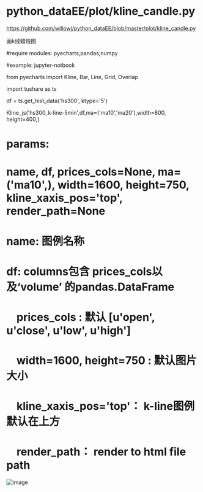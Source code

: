 # python_dataEE/plot/kline_candle.py
https://github.com/willowj/python_dataEE/blob/master/plot/kline_candle.py

画k线蜡烛图

#require modules: pyecharts,pandas,numpy

     
     
#example: jupyter-notbook

from pyecharts import Kline, Bar, Line, Grid, Overlap

import tushare as ts

df = ts.get_hist_data('hs300', ktype='5')

Kline_js('hs300_k-line-5min',df,ma=('ma10','ma20'),width=800, height=400,)

 #     params:
 #     name, df, prices_cols=None, ma=('ma10',), width=1600, height=750, kline_xaxis_pos='top', render_path=None


 #     name:    图例名称
     
 #     df:    columns包含 prices_cols以及‘volume’ 的pandas.DataFrame
     
 #     prices_cols :  默认 [u'open', u'close', u'low', u'high']
     
 #     width=1600, height=750 :   默认图片大小
     
 #     kline_xaxis_pos='top'： k-line图例默认在上方
     
 #     render_path：   render to html file path
     
     
![image](https://github.com/willowj/python_dataEE/blob/master/plot/pyecharts_k-candle.png)
